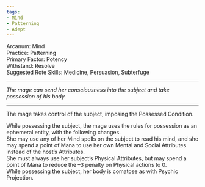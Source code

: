 ```yaml
---
tags:
- Mind
- Patterning
- Adept
---
```


Arcanum: Mind\
Practice: Patterning\
Primary Factor: Potency\
Withstand: Resolve\
Suggested Rote Skills: Medicine, Persuasion, Subterfuge

---

_The mage can send her consciousness into the subject and take possession of his body._

---

The mage takes control of the subject, imposing the Possessed Condition.

While possessing the subject, the mage uses the rules for possession as an ephemeral entity, with the following changes.\
She may use any of her Mind spells on the subject to read his mind, and she may spend a point of Mana to use her own Mental and Social Attributes instead of the host’s Attributes.\
She must always use her subject’s Physical Attributes, but may spend a point of Mana to reduce the –3 penalty on Physical actions to 0.\
While possessing the subject, her body is comatose as with Psychic Projection.